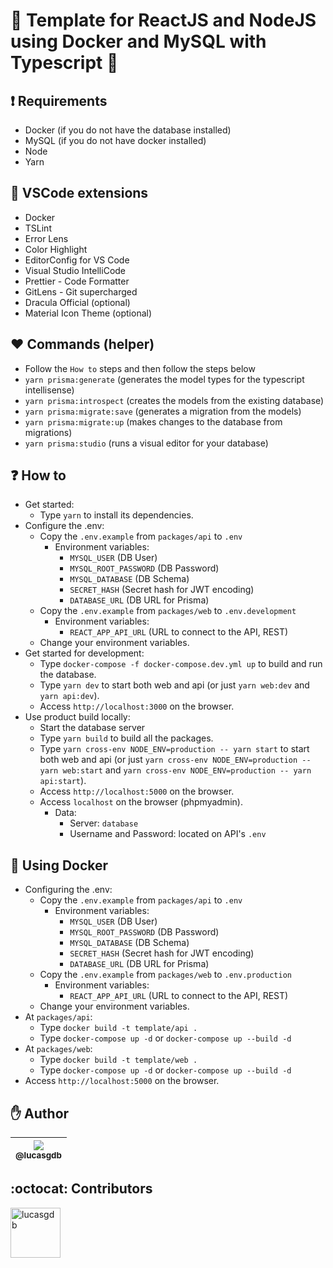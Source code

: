 # :rocket: Template for ReactJS and NodeJS using Docker and MySQL with Typescript :blue_heart:

## :exclamation: Requirements

-  Docker (if you do not have the database installed)
-  MySQL (if you do not have docker installed)
-  Node
-  Yarn

## :blue_heart: VSCode extensions

-  Docker
-  TSLint
-  Error Lens
-  Color Highlight
-  EditorConfig for VS Code
-  Visual Studio IntelliCode
-  Prettier - Code Formatter
-  GitLens - Git supercharged
-  Dracula Official (optional)
-  Material Icon Theme (optional)

## :heart: Commands (helper)

-  Follow the `How to` steps and then follow the steps below
-  `yarn prisma:generate` (generates the model types for the typescript intellisense)
-  `yarn prisma:introspect` (creates the models from the existing database)
-  `yarn prisma:migrate:save` (generates a migration from the models)
-  `yarn prisma:migrate:up` (makes changes to the database from migrations)
-  `yarn prisma:studio` (runs a visual editor for your database)

## :question: How to

-  Get started:
   -  Type `yarn` to install its dependencies.
-  Configure the .env:
   -  Copy the `.env.example` from `packages/api` to `.env`
      -  Environment variables:
         -  `MYSQL_USER` (DB User)
         -  `MYSQL_ROOT_PASSWORD` (DB Password)
         -  `MYSQL_DATABASE` (DB Schema)
         -  `SECRET_HASH` (Secret hash for JWT encoding)
         -  `DATABASE_URL` (DB URL for Prisma)
   -  Copy the `.env.example` from `packages/web` to `.env.development`
      -  Environment variables:
         -  `REACT_APP_API_URL` (URL to connect to the API, REST)
   -  Change your environment variables.
-  Get started for development:
   -  Type `docker-compose -f docker-compose.dev.yml up` to build and run the database.
   -  Type `yarn dev` to start both web and api (or just `yarn web:dev` and `yarn api:dev`).
   -  Access `http://localhost:3000` on the browser.
-  Use product build locally:
   -  Start the database server
   -  Type `yarn build` to build all the packages.
   -  Type `yarn cross-env NODE_ENV=production -- yarn start` to start both web and api (or just `yarn cross-env NODE_ENV=production -- yarn web:start` and `yarn cross-env NODE_ENV=production -- yarn api:start`).
   -  Access `http://localhost:5000` on the browser.
   -  Access `localhost` on the browser (phpmyadmin).
      -  Data:
         -  Server: `database`
         -  Username and Password: located on API's `.env`

## :whale: Using Docker

-  Configuring the .env:
   -  Copy the `.env.example` from `packages/api` to `.env`
      -  Environment variables:
         -  `MYSQL_USER` (DB User)
         -  `MYSQL_ROOT_PASSWORD` (DB Password)
         -  `MYSQL_DATABASE` (DB Schema)
         -  `SECRET_HASH` (Secret hash for JWT encoding)
         -  `DATABASE_URL` (DB URL for Prisma)
   -  Copy the `.env.example` from `packages/web` to `.env.production`
      -  Environment variables:
         -  `REACT_APP_API_URL` (URL to connect to the API, REST)
   -  Change your environment variables.
-  At `packages/api`:
   -  Type `docker build -t template/api .`
   -  Type `docker-compose up -d` or `docker-compose up --build -d`
-  At `packages/web`:
   -  Type `docker build -t template/web .`
   -  Type `docker-compose up -d` or `docker-compose up --build -d`
-  Access `http://localhost:5000` on the browser.

## :hand: Author

| [<img src="https://avatars3.githubusercontent.com/u/13838273?v=3&s=115"><br><sub>@lucasgdb</sub>](https://github.com/lucasgdb) |
| :----------------------------------------------------------------------------------------------------------------------------: |


## :octocat: Contributors

[//]: contributor-faces

<a href="https://github.com/lucasgdb"><img src="https://avatars3.githubusercontent.com/u/13838273?v=4" title="lucasgdb" width="80" height="80"></a>

[//]: contributor-faces
